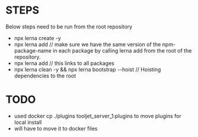 # STEPS

Below steps need to be run from the root repository

- npx lerna create <package-name> -y
- npx lerna add <npm-page-name> // make sure we have the same version of the npm-package-name in each package by calling lerna add from the root of the repository.
- npx lerna add <package-name> // this links <package-name> to all packages
- npx lerna clean -y && npx lerna bootstrap --hoist // Hoisting dependencies to the root

# TODO
- used docker cp ./plugins tooljet_server_1:plugins to move plugins for local install
- will have to move it to docker files
